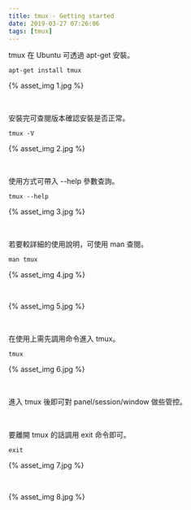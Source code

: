 ```yaml
---
title: tmux - Getting started
date: 2019-03-27 07:26:06
tags: [tmux]
---
```


tmux 在 Ubuntu 可透過 apt-get 安裝。  

<!-- More -->

    apt-get install tmux

{% asset_img 1.jpg %}

<br/>


安裝完可查閱版本確認安裝是否正常。  

    tmux -V

{% asset_img 2.jpg %}

<br/>


使用方式可帶入 --help 參數查詢。  

    tmux --help

{% asset_img 3.jpg %}

<br/>


若要較詳細的使用說明，可使用 man 查閱。  

    man tmux

{% asset_img 4.jpg %}

<br/>

{% asset_img 5.jpg %}

<br/>


在使用上需先調用命令進入 tmux。  

    tmux

{% asset_img 6.jpg %}

<br/>


進入 tmux 後即可對 panel/session/window 做些管控。  

<br/>


要離開 tmux 的話調用 exit 命令即可。    

    exit

{% asset_img 7.jpg %}

<br/>

{% asset_img 8.jpg %}
